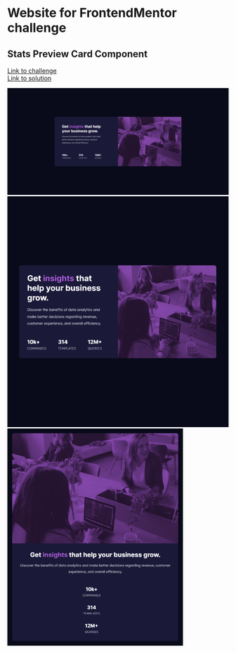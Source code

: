 # Website for FrontendMentor challenge

## Stats Preview Card Component

[Link to challenge](https://www.frontendmentor.io/challenges/stats-preview-card-component-8JqbgoU62)  
[Link to solution](https://www.frontendmentor.io/solutions/stats-preview-card-component-oQVd_D43Nt)

<img width="700" src="_readme-assets/01.png">
<img width="550" src="_readme-assets/02.png">
<img width="400" src="_readme-assets/03.png">
